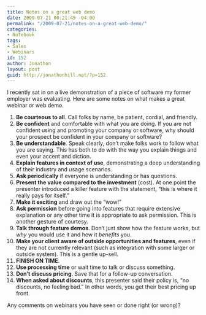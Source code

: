 ```yaml
---
title: Notes on a great web demo
date: 2009-07-21 00:21:45 -04:00
permalink: "/2009-07-21/notes-on-a-great-web-demo/"
categories:
- Notebook
tags:
- Sales
- Webinars
id: 152
author: Jonathon
layout: post
guid: http://jonathonhill.net/?p=152
---
```


I recently sat in on a live demonstration of a piece of software my former employer was evaluating. Here are some notes on what makes a great webinar or web demo.

  1. **Be courteous to all**. Call folks by name, be patient, cordial, and friendly.
  2. **Be confident** and comfortable with what you are doing. If you are not confident using and promoting your company or software, why should your prospect be confident in your company or software?
  3. **Be understandable**. Speak clearly, don&#8217;t make folks work to follow what you are saying. This has both to do with the way you explain things and even your accent and diction.
  4. **Explain features in context of use**, demonstrating a deep understanding of their industry and usage scenarios.
  5. **Ask periodically** if everyone is understanding or has questions.
  6. **Present the value compared to the investment** (cost). At one point the presenter introduced a killer feature with the statement, &#8220;this is where it really pays for itself.&#8221;
  7. **Make it exciting** and draw out the &#8220;wow!&#8221;
  8. **Ask permission** before going into features that require extensive explanation or any other time it is appropriate to ask permission. This is another gesture of courtesy.
  9. **Talk through feature demos**. Don&#8217;t just show how the feature works, but _why_ you would use it and how it _benefits_ you.
 10. **Make your client aware of outside opportunities and features**, even if they are not currently relevant (such as integration with some larger or outside system). This is a gentle up-sell.
 11. **FINISH ON TIME**.
 12. **Use processing time** or wait time to talk or discuss something.
 13. **Don&#8217;t discuss pricing**. Save that for a follow-up conversation.
 14. **When asked about discounts**, this presenter said their policy is, &#8220;no discounts, no feeling bad.&#8221; In other words, you get their best pricing up front.

Any comments on webinars you have seen or done right (or wrong)?